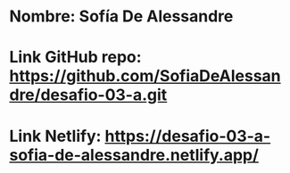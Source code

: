 # Nombre: Sofía De Alessandre
# Link GitHub repo: https://github.com/SofiaDeAlessandre/desafio-03-a.git
# Link Netlify: https://desafio-03-a-sofia-de-alessandre.netlify.app/